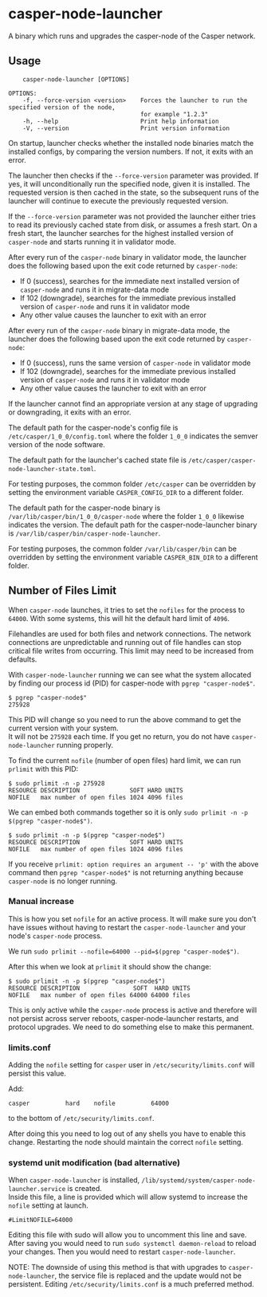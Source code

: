# casper-node-launcher

A binary which runs and upgrades the casper-node of the Casper network.

## Usage

```
    casper-node-launcher [OPTIONS]

OPTIONS:
    -f, --force-version <version>    Forces the launcher to run the specified version of the node,
                                     for example "1.2.3"
    -h, --help                       Print help information
    -V, --version                    Print version information
```

On startup, launcher checks whether the installed node binaries match the installed configs,
by comparing the version numbers.  If not, it exits with an error.

The launcher then checks if the `--force-version` parameter was provided.  If yes, it will unconditionally
run the specified node, given it is installed.  The requested version is then cached in the state,
so the subsequent runs of the launcher will continue to execute the previously requested version.

If the `--force-version` parameter was not provided the launcher either tries to read its previously cached state
from disk, or assumes a fresh start.  On a fresh start, the launcher searches for the highest installed
version of `casper-node` and starts running it in validator mode.

After every run of the `casper-node` binary in validator mode, the launcher does the following based upon the exit code
returned by `casper-node`:
  * If 0 (success), searches for the immediate next installed version of `casper-node` and runs it in migrate-data mode
  * If 102 (downgrade), searches for the immediate previous installed version of `casper-node` and runs it in validator
    mode
  * Any other value causes the launcher to exit with an error

After every run of the `casper-node` binary in migrate-data mode, the launcher does the following based upon the exit
code returned by `casper-node`:
  * If 0 (success), runs the same version of `casper-node` in validator mode
  * If 102 (downgrade), searches for the immediate previous installed version of `casper-node` and runs it in validator
    mode
  * Any other value causes the launcher to exit with an error

If the launcher cannot find an appropriate version at any stage of upgrading or downgrading, it exits with an error.

The default path for the casper-node's config file is `/etc/casper/1_0_0/config.toml` where the folder `1_0_0`
indicates the semver version of the node software.

The default path for the launcher's cached state file is `/etc/casper/casper-node-launcher-state.toml`.

For testing purposes, the common folder `/etc/casper` can be overridden by setting the environment variable
`CASPER_CONFIG_DIR` to a different folder.

The default path for the casper-node binary is `/var/lib/casper/bin/1_0_0/casper-node` where the folder `1_0_0` likewise
indicates the version.  The default path for the casper-node-launcher binary is
`/var/lib/casper/bin/casper-node-launcher`.

For testing purposes, the common folder `/var/lib/casper/bin` can be overridden by setting the environment variable
`CASPER_BIN_DIR` to a different folder.

## Number of Files Limit

When `casper-node` launches, it tries to set the `nofiles` for the process to `64000`.  With some systems, this will
hit the default hard limit of `4096`.

Filehandles are used for both files and network connections.  The network connections are unpredictable and running
out of file handles can stop critical file writes from occurring.  This limit may need to be increased from defaults.

With `casper-node-launcher` running we can see what the system allocated by finding our process id (PID) for casper-node
with `pgrep "casper-node$"`.

```shell
$ pgrep "casper-node$"
275928
```

This PID will change so you need to run the above command to get the current version with your system.  
It will not be `275928` each time. If you get no return, you do not have `casper-node-launcher` running properly.

To find the current `nofile` (number of open files) hard limit, we can run `prlimit` with this PID:

```shell
$ sudo prlimit -n -p 275928
RESOURCE DESCRIPTION              SOFT HARD UNITS
NOFILE   max number of open files 1024 4096 files
```

We can embed both commands together so it is only `sudo prlimit -n -p $(pgrep "casper-node$")`.

```shell
$ sudo prlimit -n -p $(pgrep "casper-node$")
RESOURCE DESCRIPTION              SOFT HARD UNITS
NOFILE   max number of open files 1024 4096 files
```

If you receive `prlimit: option requires an argument -- 'p'` with the above command then `pgrep "casper-node$"` is not
returning anything because `casper-node` is no longer running.

### Manual increase

This is how you set `nofile` for an active process.  It will make sure you don't have issues without having to 
restart the `casper-node-launcher` and your node's `casper-node` process.

We run `sudo prlimit --nofile=64000 --pid=$(pgrep "casper-node$")`.

After this when we look at `prlimit` it should show the change:

```shell
$ sudo prlimit -n -p $(pgrep "casper-node$")
RESOURCE DESCRIPTION               SOFT  HARD UNITS
NOFILE   max number of open files 64000 64000 files
```

This is only active while the `casper-node` process is active and therefore will not persist across server reboots, 
casper-node-launcher restarts, and protocol upgrades.  We need to do something else to make this permanent.

### limits.conf

Adding the `nofile` setting for `casper` user in `/etc/security/limits.conf` will persist this value.

Add:

`casper          hard    nofile          64000`

to the bottom of `/etc/security/limits.conf`.

After doing this you need to log out of any shells you have to enable this change. Restarting the node should
maintain the correct `nofile` setting.

### systemd unit modification (bad alternative)

When `casper-node-launcher` is installed, `/lib/systemd/system/casper-node-launcher.service` is created.  
Inside this file, a line is provided which will allow systemd to increase the `nofile` setting at launch.

`#LimitNOFILE=64000`

Editing this file with sudo will allow you to uncomment this line and save.  After saving you would need to run
`sudo systemctl daemon-reload` to reload your changes.  Then you would need to restart `casper-node-launcher`.

NOTE: The downside of using this method is that with upgrades to `casper-node-launcher`, the service file is replaced
and the update would not be persistent.  Editing `/etc/security/limits.conf` is a much preferred method.

